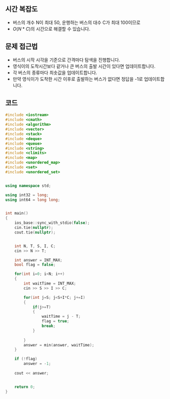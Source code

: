 ## 시간 복잡도
 - 버스의 개수 N이 최대 50, 운행하는 버스의 대수 C가 최대 100이므로
 -  $O(N*C)$의 시간으로 해결할 수 있습니다.

## 문제 접근법
 - 버스의 시작 시각을 기준으로 간격마다 탐색을 진행합니다.
 - 영식이의 도착시간보다 같거나 큰 버스의 출발 시간이 있다면 업데이트합니다.
 - 각 버스의 종류마다 최솟값을 업데이트합니다.
 - 만약 영식이가 도착한 시간 이후로 출발하는 버스가 없다면 정답을 -1로 업데이트합니다.

## 코드

```cpp
#include <iostream>
#include <cmath>
#include <algorithm>
#include <vector>
#include <stack>
#include <deque>
#include <queue>
#include <string>
#include <climits>
#include <map>
#include <unordered_map>
#include <set>
#include <unordered_set>


using namespace std;

using int32 = long;
using int64 = long long;


int main()
{
    ios_base::sync_with_stdio(false);
    cin.tie(nullptr);
    cout.tie(nullptr);


    int N, T, S, I, C;
    cin >> N >> T;

    int answer = INT_MAX;
    bool flag = false;

    for(int i=0; i<N; i++)
    {
        int waitTime = INT_MAX;
        cin >> S >> I >> C;

        for(int j=S; j<S+I*C; j+=I)
        {
	        if(j>=T)
	        {
                waitTime = j - T;
                flag = true;
                break;
	        }
                
        }
        answer = min(answer, waitTime);
    }

    if (!flag)
        answer = -1;
	
    cout << answer;


    return 0;
}
```